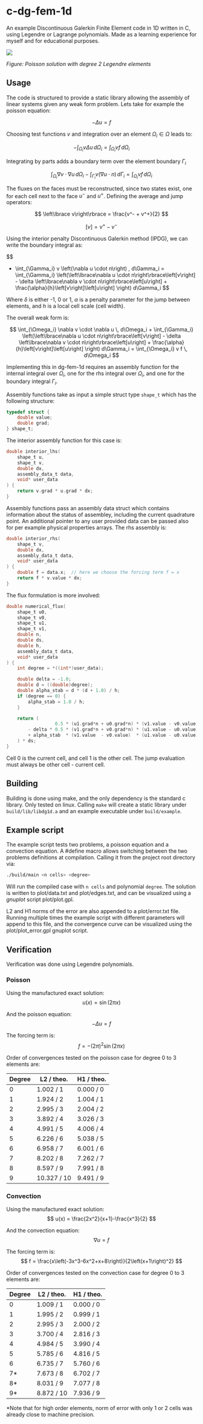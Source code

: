 
# c-dg-fem-1d

An example Discontinuous Galerkin Finite Element code in 1D written in C, using Legendre or Lagrange polynomials. Made as a learning experience for myself and for educational purposes.


<img src="./plot/plot.svg">

*Figure: Poisson solution with degree 2 Legendre elements*


## Usage

The code is structured to provide a static library allowing the assembly of linear systems given any weak form problem. Lets take for example the poisson equation:

$$
    - \Delta u = f
$$

Choosing test functions $v$ and integration over an element $\Omega_i \in \Omega$ leads to:

$$
    - \int_{\Omega_i} v \Delta u \, d\Omega_i = \int_{\Omega_i} v f \, d\Omega_i
$$

Integrating by parts adds a boundary term over the element boundary $\Gamma_i$

$$
    \int_{\Omega_i} \nabla v \cdot \nabla u \, d\Omega_i - \int_{\Gamma_i} v \left(\nabla u \cdot n\right) \, d\Gamma_i = \int_{\Omega_i} v f \, d\Omega_i
$$

The fluxes on the faces must be reconstructed, since two states exist, one for each cell next to the face $u^-$ and $u^+$. Defining the average and jump operators:

$$
    \left\lbrace v\right\rbrace = \frac{v^- + v^+}{2}
$$

$$
    \left[v\right] = v^+ - v^-
$$

Using the interior penalty Discontinuous Galerkin method (IPDG), we can write the boundary integral as:

$$
- \int_{\Gamma_i} v \left(\nabla u \cdot n\right) \, d\Gamma_i
= \int_{\Gamma_i} \left(\left\lbrace\nabla u \cdot n\right\rbrace\left[v\right] - \delta \left\lbrace\nabla v \cdot n\right\rbrace\left[u\right] + \frac{\alpha}{h}\left[v\right]\left[u\right] \right) d\Gamma_i 
$$

Where $\delta$ is either -1, 0 or 1, $\alpha$ is a penalty parameter for the jump between elements, and $h$ is a local cell scale (cell width). 

The overall weak form is:

$$
    \int_{\Omega_i} \nabla v \cdot \nabla u \, d\Omega_i + \int_{\Gamma_i} \left(\left\lbrace\nabla u \cdot n\right\rbrace\left[v\right] - \delta \left\lbrace\nabla v \cdot n\right\rbrace\left[u\right] + \frac{\alpha}{h}\left[v\right]\left[u\right] \right) d\Gamma_i = \int_{\Omega_i} v f \, d\Omega_i
$$


Implementing this in dg-fem-1d requires an assembly function for the internal integral over $\Omega_i$, one for the rhs integral over $\Omega_i$, and one for the boundary integral $\Gamma_i$. 

Assembly functions take as input a simple struct type `shape_t` which has the following structure:

```c
typedef struct {
    double value;
    double grad;
} shape_t;
```

The interior assembly function for this case is:

```c
double interior_lhs(
    shape_t u,
    shape_t v,
    double dx,
    assembly_data_t data,
    void* user_data
) {
    return v.grad * u.grad * dx;
}
```

Assembly functions pass an assembly data struct which contains information about the status of assembley, including the current quadrature point. An additional pointer to any user provided data can be passed also for per example physical properties arrays. The rhs assembly is:

```c
double interior_rhs(
    shape_t v,
    double dx,
    assembly_data_t data,
    void* user_data
) {
    double f = data.x;  // here we choose the forcing term f = x
    return f * v.value * dx;
}
```

The flux formulation is more involved:

```c
double numerical_flux(
    shape_t u0,
    shape_t v0,
    shape_t u1,
    shape_t v1,
    double n,
    double ds,
    double h, 
    assembly_data_t data,
    void* user_data
) {
    int degree = *((int*)user_data);

    double delta = -1.0;
    double d = ((double)degree);
    double alpha_stab = d * (d + 1.0) / h;
    if (degree == 0) {
        alpha_stab = 1.0 / h;
    }

    return (
                  0.5 * (u1.grad*n + u0.grad*n) * (v1.value - v0.value)
        - delta * 0.5 * (v1.grad*n + v0.grad*n) * (u1.value - u0.value)
        + alpha_stab  * (v1.value  - v0.value)  * (u1.value - u0.value)
    ) * ds;
}
```

Cell 0 is the current cell, and cell 1 is the other cell. The jump evaluation must always be other cell - current cell.




## Building

Building is done using make, and the only dependency is the standard c library. Only tested on linux. Calling `make` will create a static library under `build/lib/libdg1d.a` and an example executable under `build/example`.


## Example script

The example script tests two problems, a poisson equation and a convection equation. A #define macro allows switching between the two problems definitions at compilation. Calling it from the project root directory via:
```bash
./build/main <n cells> <degree>
```

Will run the compiled case with `n cells` and polynomial `degree`. The solution is written to plot/data.txt and plot/edges.txt, and can be visualized using a *gnuplot* script plot/plot.gpl. 

L2 and H1 norms of the error are also appended to a plot/error.txt file. Running multiple times the example script with different parameters will append to this file, and the convergence curve can be visualized using the plot/plot_error.gpl gnuplot script.


## Verification

Verification was done using Legendre polynomials.

### Poisson

Using the manufactured exact solution:
$$
    u(x) = \sin(2\pi x)
$$

And the poisson equation:
$$
    -\Delta u = f
$$

The forcing term is:
$$
    f = - \left(2\pi\right)^2 \sin(2\pi x)
$$

Order of convergences tested on the poisson case for degree 0 to 3 elements are:

| Degree   | L2 / theo.  | H1 / theo. |
| -------- | ----------- | ---------- |
| 0        |  1.002 /  1 | 0.000 / 0  |
| 1        |  1.924 /  2 | 1.004 / 1  |
| 2        |  2.995 /  3 | 2.004 / 2  |
| 3        |  3.892 /  4 | 3.026 / 3  |
| 4        |  4.991 /  5 | 4.006 / 4  |
| 5        |  6.226 /  6 | 5.038 / 5  |
| 6        |  6.958 /  7 | 6.001 / 6  |
| 7        |  8.202 /  8 | 7.262 / 7  |
| 8        |  8.597 /  9 | 7.991 / 8  |
| 9        | 10.327 / 10 | 9.491 / 9  |


### Convection

Using the manufactured exact solution:
$$
    u(x) = \frac{2x^2}{x+1}-\frac{x^3}{2}
$$

And the convection equation:
$$
    \nabla u = f
$$

The forcing term is:
$$
    f = \frac{x\left(-3x^3-6x^2+x+8\right)}{2\left(x+1\right)^2}
$$

Order of convergences tested on the convection case for degree 0 to 3 elements are:

| Degree   | L2 / theo. | H1 / theo. |
| -------- | ---------- | ---------- |
| 0        | 1.009 / 1  | 0.000 / 0  |
| 1        | 1.995 / 2  | 0.999 / 1  |
| 2        | 2.995 / 3  | 2.000 / 2  |
| 3        | 3.700 / 4  | 2.816 / 3  |
| 4        | 4.984 / 5  | 3.990 / 4  |
| 5        | 5.785 / 6  | 4.816 / 5  |
| 6        | 6.735 / 7  | 5.760 / 6  |
| 7*       | 7.673 / 8  | 6.702 / 7  |
| 8*       | 8.031 / 9  | 7.077 / 8  |
| 9*       | 8.872 / 10 | 7.936 / 9  |

*Note that for high order elements, norm of error with only 1 or 2 cells was already close to machine precision.
